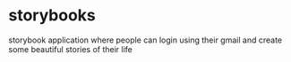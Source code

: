 # storybooks
storybook application where people can login using their gmail and create some beautiful stories of their life
